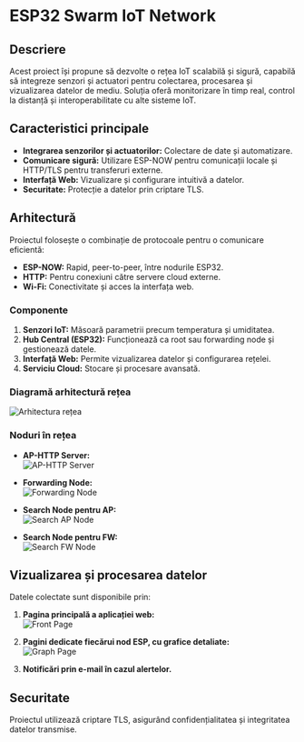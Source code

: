 # ESP32 Swarm IoT Network

## Descriere
Acest proiect își propune să dezvolte o rețea IoT scalabilă și sigură, capabilă să integreze senzori și actuatori pentru colectarea, procesarea și vizualizarea datelor de mediu. Soluția oferă monitorizare în timp real, control la distanță și interoperabilitate cu alte sisteme IoT.

## Caracteristici principale
- **Integrarea senzorilor și actuatorilor:** Colectare de date și automatizare.
- **Comunicare sigură:** Utilizare ESP-NOW pentru comunicații locale și HTTP/TLS pentru transferuri externe.
- **Interfață Web:** Vizualizare și configurare intuitivă a datelor.
- **Securitate:** Protecție a datelor prin criptare TLS.

## Arhitectură
Proiectul folosește o combinație de protocoale pentru o comunicare eficientă:
- **ESP-NOW:** Rapid, peer-to-peer, între nodurile ESP32.
- **HTTP:** Pentru conexiuni către servere cloud externe.
- **Wi-Fi:** Conectivitate și acces la interfața web.

### Componente
1. **Senzori IoT:** Măsoară parametrii precum temperatura și umiditatea.
2. **Hub Central (ESP32):** Funcționează ca root sau forwarding node și gestionează datele.
3. **Interfață Web:** Permite vizualizarea datelor și configurarea rețelei.
4. **Serviciu Cloud:** Stocare și procesare avansată.

### Diagramă arhitectură rețea
![Arhitectura rețea](images/ROOT.png)

### Noduri în rețea
- **AP-HTTP Server:**  
  ![AP-HTTP Server](images/AP-HTTP-SERVER.png)

- **Forwarding Node:**  
  ![Forwarding Node](images/FW-NODE.png)

- **Search Node pentru AP:**  
  ![Search AP Node](images/SEARCH-AP.png)

- **Search Node pentru FW:**  
  ![Search FW Node](images/SEARCH-FW-NODE.png)

## Vizualizarea și procesarea datelor
Datele colectate sunt disponibile prin:
1. **Pagina principală a aplicației web:**  
   ![Front Page](images/front_page.png)

2. **Pagini dedicate fiecărui nod ESP, cu grafice detaliate:**  
   ![Graph Page](images/graph_page.png)

3. **Notificări prin e-mail în cazul alertelor.**

## Securitate
Proiectul utilizează criptare TLS, asigurând confidențialitatea și integritatea datelor transmise.
